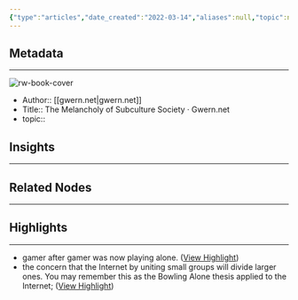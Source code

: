```yaml
---
{"type":"articles","date_created":"2022-03-14","aliases":null,"topic":null,"url":"https://www.gwern.net/The-Melancholy-of-Subculture-Society","layout":null,"banner":null,"dg-publish":true,"tags":null,"permalink":"/300-biblio/200-articles/the-melancholy-of-subculture-society-gwern-net/","dgPassFrontmatter":true,"created":"2023-10-20T12:44:16.000-05:00","updated":"2023-10-20T12:44:16.000-05:00"}
---
```


## Metadata
---
![rw-book-cover](https://readwise-assets.s3.amazonaws.com/static/images/article3.5c705a01b476.png)
- Author:: [[gwern.net\|gwern.net]]
- Title:: The Melancholy of Subculture Society · Gwern.net
- topic::  



## Insights
---
## Related Nodes
---

## Highlights 
---
- gamer after gamer was now playing alone. ([View Highlight](https://instapaper.com/read/1489876400/19042007))
- the concern that the Internet by uniting small groups will divide larger ones.
  You may remember this as the Bowling Alone thesis applied to the Internet; ([View Highlight](https://instapaper.com/read/1489876400/19042011))
